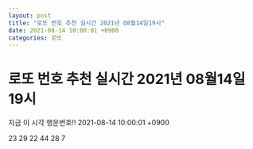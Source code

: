 ```yaml
---
layout: post
title: "로또 번호 추천 실시간 2021년 08월14일19시"
date: 2021-08-14 10:00:01 +0900
categories: 로또
---
```


# 로또 번호 추천 실시간 2021년 08월14일19시

지금 이 시각 행운번호!! 2021-08-14 10:00:01 +0900

 23  29  22  44  28  7 

